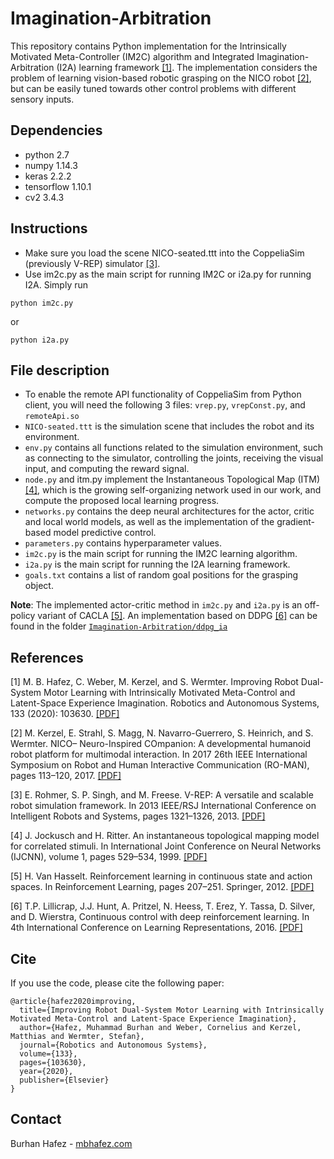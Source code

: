 # Imagination-Arbitration
This repository contains Python implementation for the Intrinsically Motivated Meta-Controller (IM2C) algorithm and Integrated Imagination-Arbitration (I2A) learning framework [[1]](#1). The implementation considers the problem of learning vision-based robotic grasping on the NICO robot [[2]](#2), but can be easily tuned towards other control problems with different sensory inputs.

## Dependencies
* python 2.7
* numpy 1.14.3
* keras 2.2.2
* tensorflow 1.10.1
* cv2 3.4.3

## Instructions
* Make sure you load the scene NICO-seated.ttt into the CoppeliaSim (previously V-REP) simulator [[3]](#3).
* Use im2c.py as the main script for running IM2C or i2a.py for running I2A. Simply run 
```
python im2c.py
```
or
```
python i2a.py
```

## File description
* To enable the remote API functionality of CoppeliaSim from Python client, you will need the following 3 files: `vrep.py`, `vrepConst.py`, and `remoteApi.so`
* `NICO-seated.ttt` is the simulation scene that includes the robot and its environment.
* `env.py` contains all functions related to the simulation environment, such as connecting to the simulator, controlling the joints, receiving the visual input, and computing the reward signal.
* `node.py` and itm.py implement the Instantaneous Topological Map (ITM) [[4]](#4), which is the growing self-organizing network used in our work, and compute the proposed local learning progress.
* `networks.py` contains the deep neural architectures for the actor, critic and local world models, as well as the implementation of the gradient-based model predictive control.
* `parameters.py` contains hyperparameter values.
* `im2c.py` is the main script for running the IM2C learning algorithm.
* `i2a.py` is the main script for running the I2A learning framework.
* `goals.txt` contains a list of random goal positions for the grasping object.

**Note**: The implemented actor-critic method in `im2c.py` and `i2a.py` is an off-policy variant of CACLA [[5]](#5). An implementation based on DDPG [[6]](#6) can be found in the folder [`Imagination-Arbitration/ddpg_ia`](https://github.com/mbhafez/Imagination-Arbitration/tree/master/ddpg_ia)

## References
<a id="1">[1]</a> 
M. B. Hafez, C. Weber, M. Kerzel, and S. Wermter. Improving Robot Dual-System Motor Learning with Intrinsically Motivated Meta-Control and Latent-Space Experience Imagination. Robotics and Autonomous Systems, 133 (2020): 103630. [[PDF]](https://www.sciencedirect.com/science/article/pii/S092188902030470X/pdf)

<a id="2">[2]</a> 
M. Kerzel, E. Strahl, S. Magg, N. Navarro-Guerrero, S. Heinrich, and S. Wermter. NICO– Neuro-Inspired COmpanion: A developmental humanoid robot platform for multimodal interaction. In 2017 26th IEEE International Symposium on Robot and Human Interactive Communication (RO-MAN), pages 113–120, 2017. [[PDF]](https://www2.informatik.uni-hamburg.de/wtm/publications/2017/KSMNHW17/NICO_RO-MAN_2017-PREPRINT-2017.pdf)

<a id="3">[3]</a> 
E. Rohmer, S. P. Singh, and M. Freese. V-REP: A versatile and scalable robot simulation framework. In 2013 IEEE/RSJ International Conference on Intelligent Robots and Systems, pages 1321–1326, 2013. [[PDF]](https://www.coppeliarobotics.com/coppeliaSim_v-rep_iros2013.pdf)

<a id="4">[4]</a> 
J. Jockusch and H. Ritter. An instantaneous topological mapping model for correlated stimuli. In International Joint Conference on Neural Networks (IJCNN), volume 1, pages 529–534, 1999. [[PDF]](https://ni.www.techfak.uni-bielefeld.de/files/JockuschRitter1999-AIT.pdf)

<a id="5">[5]</a>
H. Van Hasselt. Reinforcement learning in continuous state and action spaces. In Reinforcement Learning, pages 207–251. Springer, 2012. [[PDF]](https://ir.cwi.nl/pub/19689/19689B.pdf)

<a id="6">[6]</a>
T.P. Lillicrap, J.J. Hunt, A. Pritzel, N. Heess, T. Erez, Y. Tassa, D. Silver, and D. Wierstra, Continuous control with deep reinforcement learning. In 4th International Conference on Learning Representations, 2016. [[PDF]](https://arxiv.org/pdf/1509.02971)

## Cite
If you use the code, please cite the following paper:

```
@article{hafez2020improving,
  title={Improving Robot Dual-System Motor Learning with Intrinsically Motivated Meta-Control and Latent-Space Experience Imagination},
  author={Hafez, Muhammad Burhan and Weber, Cornelius and Kerzel, Matthias and Wermter, Stefan},
  journal={Robotics and Autonomous Systems},
  volume={133},
  pages={103630},
  year={2020},
  publisher={Elsevier}
}
```

## Contact
Burhan Hafez - [mbhafez.com](http://www.mbhafez.com)
